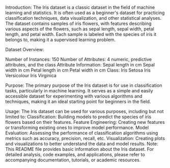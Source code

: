 Introduction:
The Iris dataset is a classic dataset in the field of machine learning and statistics. It is often used as a beginner's dataset for practicing classification techniques, data visualization, and other statistical analyses. The dataset contains samples of iris flowers, with features describing various aspects of the flowers, such as sepal length, sepal width, petal length, and petal width. Each sample is labeled with the species of iris it belongs to, making it a supervised learning problem.

Dataset Overview:

Number of Instances: 150
Number of Attributes: 4 numeric, predictive attributes, and the class
Attribute Information:
Sepal length in cm
Sepal width in cm
Petal length in cm
Petal width in cm
Class:
Iris Setosa
Iris Versicolour
Iris Virginica

Purpose:
The primary purpose of the Iris dataset is for use in classification tasks, particularly in machine learning. It serves as a simple and easily accessible dataset for experimenting with various algorithms and techniques, making it an ideal starting point for beginners in the field.

Usage:
The Iris dataset can be used for various purposes, including but not limited to:
Classification: Building models to predict the species of iris flowers based on their features.
Feature Engineering: Creating new features or transforming existing ones to improve model performance.
Model Evaluation: Assessing the performance of classification algorithms using metrics such as accuracy, precision, recall, etc.
Visualization: Creating plots and visualizations to better understand the data and model results.
Note:
This README file provides basic information about the Iris dataset. For detailed analysis, code examples, and applications, please refer to accompanying documentation, tutorials, or academic resources.






